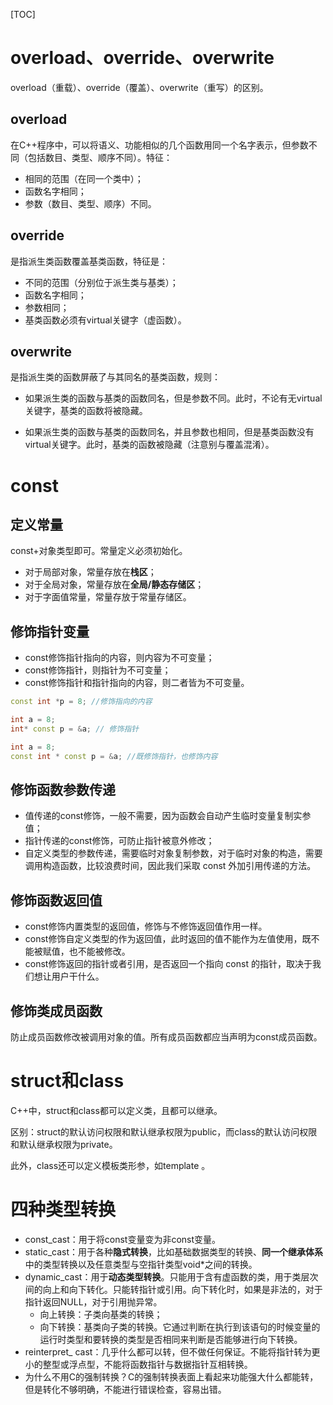 [TOC]

# overload、override、overwrite

overload（重载）、override（覆盖）、overwrite（重写）的区别。

## overload

在C++程序中，可以将语义、功能相似的几个函数用同一个名字表示，但参数不同（包括数目、类型、顺序不同）。特征：

* 相同的范围（在同一个类中）；
* 函数名字相同；
* 参数（数目、类型、顺序）不同。

## override

是指派生类函数覆盖基类函数，特征是：

* 不同的范围（分别位于派生类与基类）；
* 函数名字相同；
* 参数相同；
* 基类函数必须有virtual关键字（虚函数）。

## overwrite

是指派生类的函数屏蔽了与其同名的基类函数，规则：

* 如果派生类的函数与基类的函数同名，但是参数不同。此时，不论有无virtual关键字，基类的函数将被隐藏。

* 如果派生类的函数与基类的函数同名，并且参数也相同，但是基类函数没有virtual关键字。此时，基类的函数被隐藏（注意别与覆盖混淆）。

# const

## 定义常量

const+对象类型即可。常量定义必须初始化。

* 对于局部对象，常量存放在**栈区**；
* 对于全局对象，常量存放在**全局/静态存储区**；
* 对于字面值常量，常量存放于常量存储区。

## 修饰指针变量

* const修饰指针指向的内容，则内容为不可变量；
* const修饰指针，则指针为不可变量；
* const修饰指针和指针指向的内容，则二者皆为不可变量。

```C++
const int *p = 8; //修饰指向的内容

int a = 8;
int* const p = &a; // 修饰指针

int a = 8;
const int * const p = &a; //既修饰指针，也修饰内容
```

## 修饰函数参数传递

* 值传递的const修饰，一般不需要，因为函数会自动产生临时变量复制实参值；
* 指针传递的const修饰，可防止指针被意外修改；
* 自定义类型的参数传递，需要临时对象复制参数，对于临时对象的构造，需要调用构造函数，比较浪费时间，因此我们采取 const 外加引用传递的方法。

## 修饰函数返回值

* const修饰内置类型的返回值，修饰与不修饰返回值作用一样。
* const修饰自定义类型的作为返回值，此时返回的值不能作为左值使用，既不能被赋值，也不能被修改。
* const修饰返回的指针或者引用，是否返回一个指向 const 的指针，取决于我们想让用户干什么。

## 修饰类成员函数

防止成员函数修改被调用对象的值。所有成员函数都应当声明为const成员函数。

# struct和class

C++中，struct和class都可以定义类，且都可以继承。

区别：struct的默认访问权限和默认继承权限为public，而class的默认访问权限和默认继承权限为private。

此外，class还可以定义模板类形参，如template <class AnyType>。

# 四种类型转换

* const_cast：用于将const变量变为非const变量。
* static_cast：用于各种**隐式转换**，比如基础数据类型的转换、**同一个继承体系**中的类型转换以及任意类型与空指针类型void*之间的转换。
* dynamic_cast：用于**动态类型转换**。只能用于含有虚函数的类，用于类层次间的向上和向下转化。只能转指针或引用。向下转化时，如果是非法的，对于指针返回NULL，对于引用抛异常。
  * 向上转换：子类向基类的转换；
  * 向下转换：基类向子类的转换。它通过判断在执行到该语句的时候变量的运行时类型和要转换的类型是否相同来判断是否能够进行向下转换。 
* reinterpret_ cast：几乎什么都可以转，但不做任何保证。不能将指针转为更小的整型或浮点型，不能将函数指针与数据指针互相转换。
* 为什么不用C的强制转换？C的强制转换表面上看起来功能强大什么都能转，但是转化不够明确，不能进行错误检查，容易出错。

